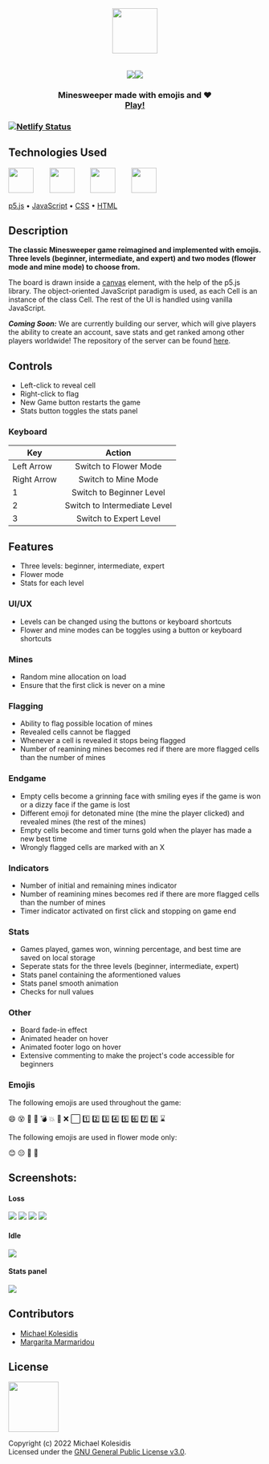 <div align="center">
  <img height="90px" src="./assets/logo.png" /><br>
  <br><br>
  <img src="./screenshots/beginner_mines_win.png" /><img src="./screenshots/beginner_flowers_win.png" /><br>
</div>

<h3 align="center">Minesweeper made with emojis and ❤️ <br><a target="_blank" href="https://emojiminesweeper.netlify.app/">Play!</a><h3>



[![Netlify Status](https://api.netlify.com/api/v1/badges/b318a02a-0a7e-483e-a046-547a1a3ac6ae/deploy-status)](https://app.netlify.com/sites/minesweeper-emoji/deploys)

  
  
## Technologies Used
<a href="https://p5js.org/"><img src="https://github.com/michaelkolesidis/tech-icons/blob/main/icons/p5js/p5js.svg" height="50px"/></a>
&nbsp;&nbsp;&nbsp;&nbsp;&nbsp;&nbsp;
<a href="https://en.wikipedia.org/wiki/JavaScript"><img src="https://github.com/michaelkolesidis/tech-icons/blob/main/icons/javascript/javascript-original.svg" height="50px" /></a>
&nbsp;&nbsp;&nbsp;&nbsp;&nbsp;&nbsp;
<a href="https://en.wikipedia.org/wiki/CSS"><img src="https://github.com/michaelkolesidis/tech-icons/blob/main/icons/css3/css3-plain.svg" height="50px" /></a>
&nbsp;&nbsp;&nbsp;&nbsp;&nbsp;&nbsp;
<a href="https://en.wikipedia.org/wiki/HTML"><img src="https://github.com/michaelkolesidis/tech-icons/blob/main/icons/html5/html5-plain.svg" height="50px" /></a>


[p5.js](https://p5js.org/)
 • 
[JavaScript](https://en.wikipedia.org/wiki/JavaScript)
 • 
[CSS](https://en.wikipedia.org/wiki/CSS)
 • 
[HTML](https://en.wikipedia.org/wiki/HTML)


  
## Description
**The classic Minesweeper game reimagined and implemented with emojis. Three levels (beginner, intermediate, and expert) and two modes (flower mode and mine mode) to choose from.**

The board is drawn inside a [canvas](https://developer.mozilla.org/en-US/docs/Web/API/Canvas_API) element, with the help of the p5.js library. The object-oriented JavaScript paradigm is used, as each Cell is an instance of the class Cell. The rest of the UI is handled using vanilla JavaScript.

***Coming Soon:*** We are currently building our server, which will give players the ability to create an account, save stats and get ranked among other players worldwide! The repository of the server can be found [here](https://github.com/mamarmar/minesweeper-emoji-server).



## Controls
* Left-click to reveal cell<br>
* Right-click to flag
* New Game button restarts the game
* Stats button toggles the stats panel 

### Keyboard
| Key           | Action                       |
| ------------- |:----------------------------:|
| Left Arrow    | Switch to Flower Mode        |
| Right Arrow   | Switch to Mine Mode          |
| 1             | Switch to Beginner Level     |
| 2             | Switch to Intermediate Level |
| 3             | Switch to Expert Level       |
  


## Features
* Three levels: beginner, intermediate, expert
* Flower mode
* Stats for each level

### UI/UX
* Levels can be changed using the buttons or keyboard shortcuts
* Flower and mine modes can be toggles using a button or keyboard shortcuts

### Mines
* Random mine allocation on load
* Ensure that the first click is never on a mine

### Flagging
* Ability to flag possible location of mines
* Revealed cells cannot be flagged
* Whenever a cell is revealed it stops being flagged
* Number of reamining mines becomes red if there are more flagged cells than the number of mines

### Endgame
* Empty cells become a grinning face with smiling eyes if the game is won or a dizzy face if the game is lost
* Different emoji for detonated mine (the mine the player clicked) and revealed mines (the rest of the mines)
* Empty cells become and timer turns gold when the player has made a new best time
* Wrongly flagged cells are marked with an X

### Indicators 
* Number of initial and remaining mines indicator
* Number of reamining mines becomes red if there are more flagged cells than the number of mines
* Timer indicator activated on first click and stopping on game end

### Stats
* Games played, games won, winning percentage, and best time are saved on local storage
* Seperate stats for the three levels (beginner, intermediate, expert)
* Stats panel containing the aformentioned values
* Stats panel smooth animation
* Checks for null values

### Other
* Board fade-in effect
* Animated header on hover
* Animated footer logo on hover
* Extensive commenting to make the project's code accessible for beginners

### Emojis
The following emojis are used throughout the game:

😄 😵 🥳 🔲 💣 💥 🚩 ❌ ⬜️ 1️⃣ 2️⃣ 3️⃣ 4️⃣ 5️⃣ 6️⃣ 7️⃣ 8️⃣ ⌛

The following emojis are used in flower mode only:

😊 😔 🌺 🐛



## Screenshots:
  
#### Loss
<img src="./screenshots/beginner_mines_loss.png" />
<img src="./screenshots/beginner_flowers_loss.png" />
<img src="./screenshots/intermediate_mines_loss.png" />
<img src="./screenshots/expert_mines_loss.png" />
  
#### Idle  
<img src="./screenshots/beginner_mines_idle.png" />

#### Stats panel
<img src="./screenshots/beginner_flowers_win_stats.png" />



## Contributors
* [Michael Kolesidis](https://github.com/michaelkolesidis/)
* [Margarita Marmaridou](https://github.com/mamarmar/)



## License

<a href="https://www.gnu.org/licenses/gpl-3.0.html"><img src="https://upload.wikimedia.org/wikipedia/commons/9/93/GPLv3_Logo.svg" height="100px" /></a>

Copyright (c) 2022 Michael Kolesidis<br>
Licensed under the [GNU General Public License v3.0](https://www.gnu.org/licenses/gpl-3.0.html).
